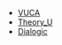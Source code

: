 - [VUCA]()
- [Theory_U](https://en.wikipedia.org/wiki/Theory_U)
- [Dialogic](https://en.wikipedia.org/wiki/Dialogic)
